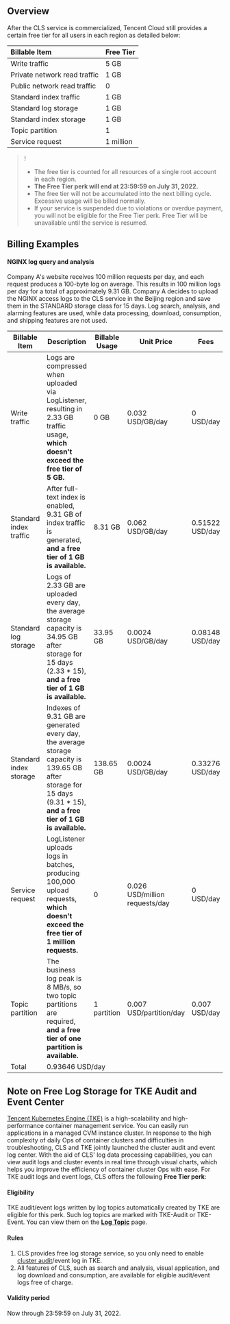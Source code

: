## Overview

After the CLS service is commercialized, Tencent Cloud still provides a certain free tier for all users in each region as detailed below:

| Billable Item     | Free Tier |
| :----------- | :---------- |
| Write traffic | 5 GB |
| Private network read traffic | 1 GB |
| Public network read traffic | 0 |
| Standard index traffic | 1 GB |
| Standard log storage | 1 GB |
| Standard index storage | 1 GB |
| Topic partition | 1 |
| Service request | 1 million |

>!
>- The free tier is counted for all resources of a single root account in each region.
>- **The Free Tier perk will end at 23:59:59 on July 31, 2022.**
>- The free tier will not be accumulated into the next billing cycle. Excessive usage will be billed normally.
> - If your service is suspended due to violations or overdue payment, you will not be eligible for the Free Tier perk. Free Tier will be unavailable until the service is resumed.
>



## Billing Examples

#### NGINX log query and analysis

Company A's website receives 100 million requests per day, and each request produces a 100-byte log on average. This results in 100 million logs per day for a total of approximately 9.31 GB. Company A decides to upload the NGINX access logs to the CLS service in the Beijing region and save them in the STANDARD storage class for 15 days. Log search, analysis, and alarming features are used, while data processing, download, consumption, and shipping features are not used.

<table>
<thead>
<tr>
<th>Billable Item</th>
<th>Description</th>
<th>Billable Usage</th>
<th>Unit Price</th>
<th>Fees</th>
</tr>
</thead>
<tbody><tr>
<td>Write traffic</td>
<td>Logs are compressed when uploaded via LogListener, resulting in 2.33 GB traffic usage, <strong>which doesn't exceed the free tier of 5 GB.</strong></td>
<td>0 GB</td>
<td>0.032 USD/GB/day</td>
<td>0 USD/day</td>
</tr>
<tr>
<td>Standard index traffic</td>
<td>After full-text index is enabled, 9.31 GB of index traffic is generated, <strong>and a free tier of 1 GB is available.</strong></td>
<td>8.31 GB</td>
<td>0.062 USD/GB/day</td>
<td>0.51522 USD/day</td>
</tr>
<tr>
<td>Standard log storage</td>
<td>Logs of 2.33 GB are uploaded every day, the average storage capacity is 34.95 GB after storage for 15 days (2.33 * 15), <strong>and a free tier of 1 GB is available.</strong></td>
<td>33.95 GB</td>
<td>0.0024 USD/GB/day</td>
<td>0.08148 USD/day</td>
</tr>
<tr>
<td>Standard index storage</td>
<td>Indexes of 9.31 GB are generated every day, the average storage capacity is 139.65 GB after storage for 15 days (9.31 * 15), <strong>and a free tier of 1 GB is available.</strong></td>
<td>138.65 GB</td>
<td>0.0024 USD/GB/day</td>
<td>0.33276 USD/day</td>
</tr>
<tr>
<td>Service request</td>
<td>LogListener uploads logs in batches, producing 100,000 upload requests, <strong>which doesn't exceed the free tier of 1 million requests.</strong></td>
<td>0</td>
<td>0.026 USD/million requests/day</td>
<td>0 USD/day</td>
</tr>
<tr>
<td>Topic partition</td>
<td>The business log peak is 8 MB/s, so two topic partitions are required, <strong>and a free tier of one partition is available.</strong></td>
<td>1 partition</td>
<td>0.007 USD/partition/day</td>
<td>0.007 USD/day</td>
</tr>
<tr>
<td>Total</td>
<td colspan=4>0.93646 USD/day</td>
</tr>
</tbody></table>


## Note on Free Log Storage for TKE Audit and Event Center

[Tencent Kubernetes Engine (TKE)](https://intl.cloud.tencent.com/document/product/457) is a high-scalability and high-performance container management service. You can easily run applications in a managed CVM instance cluster. In response to the high complexity of daily Ops of container clusters and difficulties in troubleshooting, CLS and TKE jointly launched the cluster audit and event log center. With the aid of CLS' log data processing capabilities, you can view audit logs and cluster events in real time through visual charts, which helps you improve the efficiency of container cluster Ops with ease. For TKE audit logs and event logs, CLS offers the following **Free Tier perk**:

#### Eligibility

TKE audit/event logs written by log topics automatically created by TKE are eligible for this perk. Such log topics are marked with TKE-Audit or TKE-Event. You can view them on the **[Log Topic](https://console.cloud.tencent.com/cls/topic)** page.


#### Rules

1. CLS provides free log storage service, so you only need to enable [cluster audit](https://intl.cloud.tencent.com/document/product/457/38338)/event log in TKE.
2. All features of CLS, such as search and analysis, visual application, and log download and consumption, are available for eligible audit/event logs free of charge.

#### Validity period

Now through 23:59:59 on July 31, 2022.

